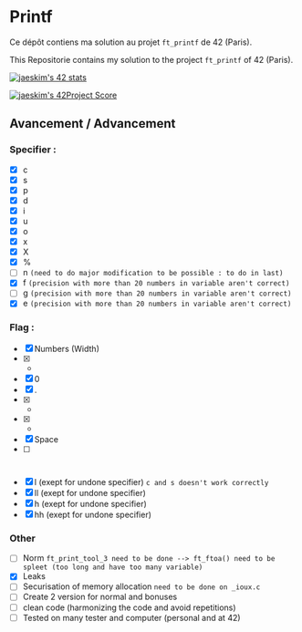 # Printf

Ce dépôt contiens ma solution au projet `ft_printf` de 42 (Paris).

This Repositorie contains my solution to the project `ft_printf` of 42 (Paris).

[![jaeskim's 42 stats](https://badge42.herokuapp.com/api/stats/cmaginot?cursus=42cursus&privacyName=true)](https://github.com/JaeSeoKim/badge42)

[![jaeskim's 42Project Score](https://badge42.herokuapp.com/api/project/cmaginot/ft_printf)](https://github.com/JaeSeoKim/badge42)

## Avancement / Advancement

### Specifier :

- [x] c
- [x] s
- [x] p
- [x] d
- [x] i
- [x] u
- [x] o
- [x] x
- [x] X
- [x] %
- [ ] n `(need to do major modification to be possible : to do in last)`
- [x] f `(precision with more than 20 numbers in variable aren't correct)`
- [ ] g `(precision with more than 20 numbers in variable aren't correct)`
- [x] e `(precision with more than 20 numbers in variable aren't correct)`

### Flag :

- [x] Numbers (Width)
- [x] -
- [x] 0
- [x] .
- [x] *
- [x] +
- [x] Space
- [ ] #
- [x] l (exept for undone specifier) `c and s doesn't work correctly`
- [x] ll (exept for undone specifier)
- [x] h (exept for undone specifier)
- [x] hh (exept for undone specifier)

### Other

- [ ] Norm `ft_print_tool_3 need to be done --> ft_ftoa() need to be spleet (too long and have too many variable)`
- [x] Leaks
- [ ] Securisation of memory allocation `need to be done on _ioux.c`
- [ ] Create 2 version for normal and bonuses
- [ ] clean code (harmonizing the code and avoid repetitions)
- [ ] Tested on many tester and computer (personal and at 42)
